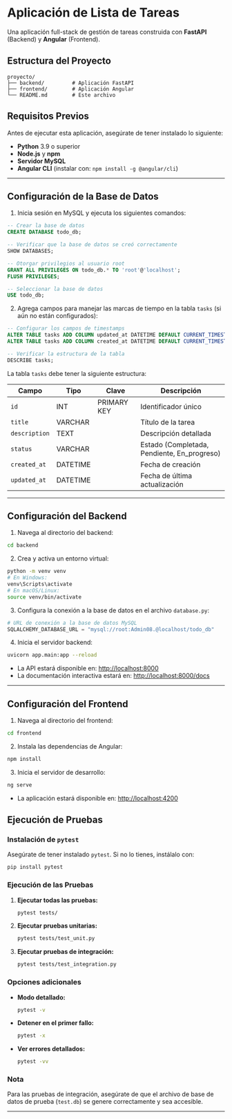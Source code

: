 # Aplicación de Lista de Tareas

Una aplicación full-stack de gestión de tareas construida con **FastAPI** (Backend) y **Angular** (Frontend).

## **Estructura del Proyecto**
```
proyecto/
├── backend/         # Aplicación FastAPI
├── frontend/        # Aplicación Angular
└── README.md        # Este archivo
```

## **Requisitos Previos**

Antes de ejecutar esta aplicación, asegúrate de tener instalado lo siguiente:

- **Python** 3.9 o superior
- **Node.js** y **npm**
- **Servidor MySQL**
- **Angular CLI** (instalar con: `npm install -g @angular/cli`)

---

## **Configuración de la Base de Datos**

1. Inicia sesión en MySQL y ejecuta los siguientes comandos:

```sql
-- Crear la base de datos
CREATE DATABASE todo_db;

-- Verificar que la base de datos se creó correctamente
SHOW DATABASES;

-- Otorgar privilegios al usuario root
GRANT ALL PRIVILEGES ON todo_db.* TO 'root'@'localhost';
FLUSH PRIVILEGES;

-- Seleccionar la base de datos
USE todo_db;
```

2. Agrega campos para manejar las marcas de tiempo en la tabla `tasks` (si aún no están configurados):

```sql
-- Configurar los campos de timestamps
ALTER TABLE tasks ADD COLUMN updated_at DATETIME DEFAULT CURRENT_TIMESTAMP ON UPDATE CURRENT_TIMESTAMP;
ALTER TABLE tasks ADD COLUMN created_at DATETIME DEFAULT CURRENT_TIMESTAMP;

-- Verificar la estructura de la tabla
DESCRIBE tasks;
```

La tabla `tasks` debe tener la siguiente estructura:

| Campo       | Tipo        | Clave        | Descripción                                 |
|-------------|-------------|--------------|---------------------------------------------|
| `id`        | INT         | PRIMARY KEY  | Identificador único                         |
| `title`     | VARCHAR     |              | Título de la tarea                          |
| `description`| TEXT       |              | Descripción detallada                       |
| `status`    | VARCHAR     |              | Estado (Completada, Pendiente, En_progreso) |
| `created_at`| DATETIME    |              | Fecha de creación                           |
| `updated_at`| DATETIME    |              | Fecha de última actualización               |

---

## **Configuración del Backend**

1. Navega al directorio del backend:

```bash
cd backend
```

2. Crea y activa un entorno virtual:

```bash
python -m venv venv
# En Windows:
venv\Scripts\activate
# En macOS/Linux:
source venv/bin/activate
```

3. Configura la conexión a la base de datos en el archivo `database.py`:

```python
# URL de conexión a la base de datos MySQL
SQLALCHEMY_DATABASE_URL = "mysql://root:Admin08.@localhost/todo_db"
```

4. Inicia el servidor backend:

```bash
uvicorn app.main:app --reload
```

- La API estará disponible en: [http://localhost:8000](http://localhost:8000)  
- La documentación interactiva estará en: [http://localhost:8000/docs](http://localhost:8000/docs)

---

## **Configuración del Frontend**

1. Navega al directorio del frontend:

```bash
cd frontend
```

2. Instala las dependencias de Angular:

```bash
npm install
```

3. Inicia el servidor de desarrollo:

```bash
ng serve
```

- La aplicación estará disponible en: [http://localhost:4200](http://localhost:4200)

## Ejecución de Pruebas

### Instalación de `pytest`

Asegúrate de tener instalado `pytest`. Si no lo tienes, instálalo con:

```bash
pip install pytest
```

### Ejecución de las Pruebas

1. **Ejecutar todas las pruebas:**
   ```bash
   pytest tests/
   ```

2. **Ejecutar pruebas unitarias:**
   ```bash
   pytest tests/test_unit.py
   ```

3. **Ejecutar pruebas de integración:**
   ```bash
   pytest tests/test_integration.py
   ```

### Opciones adicionales
- **Modo detallado:**
  ```bash
  pytest -v
  ```

- **Detener en el primer fallo:**
  ```bash
  pytest -x
  ```

- **Ver errores detallados:**
  ```bash
  pytest -vv
  ```

### Nota
Para las pruebas de integración, asegúrate de que el archivo de base de datos de prueba (`test.db`) se genere correctamente y sea accesible.

---
